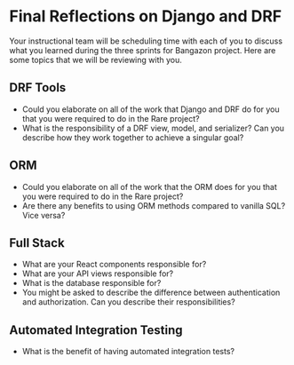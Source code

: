# Final Reflections on Django and DRF

Your instructional team will be scheduling time with each of you to discuss what you learned during the three sprints for Bangazon project. Here are some topics that we will be reviewing with you.

## DRF Tools

- Could you elaborate on all of the work that Django and DRF do for you that you were required to do in the Rare project?
- What is the responsibility of a DRF view, model, and serializer? Can you describe how they work together to achieve a singular goal?

## ORM

- Could you elaborate on all of the work that the ORM does for you that you were required to do in the Rare project?
- Are there any benefits to using ORM methods compared to vanilla SQL? Vice versa?

## Full Stack

- What are your React components responsible for?
- What are your API views responsible for?
- What is the database responsible for?
- You might be asked to describe the difference between authentication and authorization. Can you describe their  responsibilities?

## Automated Integration Testing

- What is the benefit of having automated integration tests?

